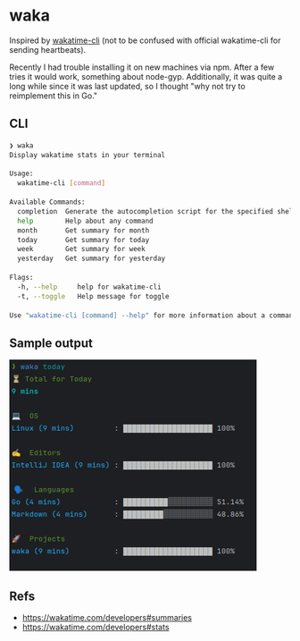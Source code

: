 # waka

Inspired by [wakatime-cli](https://github.com/jaebradley/wakatime-cli) (not to be confused with official wakatime-cli for sending heartbeats).

Recently I had trouble installing it on new machines via npm. After a few tries it would work, something about node-gyp. Additionally, it was quite a long while since it was last updated, so I thought "why not try to reimplement this in Go."

## CLI

```bash
❯ waka
Display wakatime stats in your terminal

Usage:
  wakatime-cli [command]

Available Commands:
  completion  Generate the autocompletion script for the specified shell
  help        Help about any command
  month       Get summary for month
  today       Get summary for today
  week        Get summary for week
  yesterday   Get summary for yesterday

Flags:
  -h, --help     help for wakatime-cli
  -t, --toggle   Help message for toggle

Use "wakatime-cli [command] --help" for more information about a command.
```

## Sample output

![sample-output](docs/sample-output.png)

## Refs
- <https://wakatime.com/developers#summaries>
- <https://wakatime.com/developers#stats>
